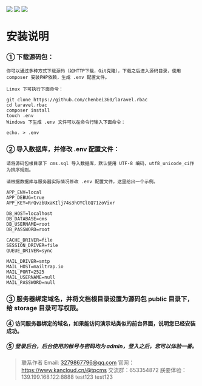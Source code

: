 ![](http://www.thinkphp.cn/Uploads/editor/2017-07-05/595d043d9ed5b.png)
![](http://www.thinkphp.cn/Uploads/editor/2017-07-05/595d0445b4fea.png)
![](http://www.thinkphp.cn/Uploads/editor/2017-07-05/595d044bb981d.png)

# 安装说明

### ① 下载源码包：
~~~
你可以通过多种方式下载源码（如HTTP下载，Git克隆），下载之后进入源码目录，使用 composer 安装PHP依赖，生成 .env 配置文件。

Linux 下可执行下面命令：

git clone https://github.com/chenbei360/laravel.rbac
cd laravel.rbac
composer install
touch .env
Windows 下生成 .env 文件可以在命令行输入下面命令：

echo. > .env
~~~

### ② 导入数据库，并修改 .env 配置文件：
~~~
请将源码包根目录下 cms.sql 导入数据库，默认使用 UTF-8 编码，utf8_unicode_ci作为排序规则。

请根据数据库与服务器实际情况修改 .env 配置文件，这里给出一个示例。

APP_ENV=local
APP_DEBUG=true
APP_KEY=RrQvzbUxaKIlj74s3hOYClGQ71zoVixr

DB_HOST=localhost
DB_DATABASE=cms
DB_USERNAME=root
DB_PASSWORD=root

CACHE_DRIVER=file
SESSION_DRIVER=file
QUEUE_DRIVER=sync

MAIL_DRIVER=smtp
MAIL_HOST=mailtrap.io
MAIL_PORT=2525
MAIL_USERNAME=null
MAIL_PASSWORD=null

~~~

### ③ 服务器绑定域名，并将文档根目录设置为源码包 public 目录下，给 storage 目录可写权限。

#### ④ 访问服务器绑定的域名，如果能访问演示站类似的前台界面，说明您已经安装成功。

##### ⑤ 登录后台，后台使用的帐号与密码均为 admin，登入之后，您可以体验一番。


> 联系作者
Email: 3279867796@qq.com 
官网：https://www.kancloud.cn/@tpcms
交流群：653354872
朕要体验：139.199.168.122:8888  test123 test123

